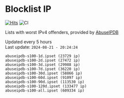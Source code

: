# Blocklist IP

[![Hits](https://hits.seeyoufarm.com/api/count/incr/badge.svg?url=https%3A%2F%2Fgithub.com%2Fborestad%2Fblocklist-ip%2F&count_bg=%2379C83D&title_bg=%23555555&icon=&icon_color=%23E7E7E7&title=hits&edge_flat=false)](https://hits.seeyoufarm.com)  ![CI](https://img.shields.io/github/workflow/status/borestad/blocklist-ip/CI?style=flat-square)

Lists with worst IPv4 offenders, provided by [AbuseIPDB](https://www.abuseipdb.com/)

<!-- FOOTER-PLACEHOLDER -->
Updated every 5 hours<br>
Last update: `2024-08-21 - 20:24:24`
```
abuseipdb-s100-1d.ipset (23729 ip)
abuseipdb-s100-2d.ipset (27472 ip)
abuseipdb-s100-3d.ipset (29988 ip)
abuseipdb-s100-7d.ipset (36220 ip)
abuseipdb-s100-30d.ipset (58866 ip)
abuseipdb-s100-60d.ipset (91097 ip)
abuseipdb-s100-90d.ipset (113530 ip)
abuseipdb-s100-120d.ipset (133477 ip)
abuseipdb-s100-all.ipset (609334 ip)
```

